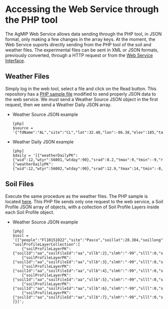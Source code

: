 # Accessing the Web Service through the PHP tool #

The AgMIP Web Service allows data sending through the PHP tool, in JSON format, only making a few changes in the array keys.
At the moment, the Web Service suports directly sending from the PHP tool of the soil and weather files. The experimental files can be sent in XML or JSON formats, previously converted, through a HTTP request or from the [Web Service Interface](http://java.open.agmip.org/AgMIPWS).


## Weather Files ##

Simply log in the web tool, select a file and click on the Read button. This repository has a [PHP sample file](http://github.com/fonini/agmip_ws/php-samples/readWthFiles.php) modified to send properly JSON data to the web service. We must send a Weather Source JSON object in the first request, then we send a Weather Daily JSON array.

  * Weather Source JSON example
  
        [php]
        $source = '{"fdName":"AL","site":"CL","lat":32.48,"lon":-86.38,"elev":185,"tav":16.5,"tamp":10.3,"refht":1,"wndht":1}';


  * Weather Daily JSON example
  
        [php]
        $daily = '[{"weatherDailyPK":{"wid":12,"wtyr":56001,"wtday":90},"srad":8.2,"tmax":9,"tmin":-9,"rain":0},{"weatherDailyPK":{"wid":12,"wtyr":56002,"wtday":90},"srad":12.9,"tmax":14,"tmin":-8,"rain":0}]';
        

## Soil Files ##

Execute the same procedure as the weather files. The PHP sample is located [here](http://github.com/fonini/agmip_ws/php-samples/readSoilFiles.php). This PHP file sends only one request to the web service, a Soil Profile JSON array of objects, with a collection of Soil Profile Layers inside each Soil Profile object.

  * Weather Source JSON example
  
        [php]
        $soil = '[{"people":"Fl10151022","site":"Pasco","soillat":28.384,"soillong":-82.398,"salb":-99,"slnf":-99,"smhb":"-99","smpx":"-99","smke":"-99",
        "soilProfileLayerCollection":[
        	{"soilProfileLayerPK":{"soilId":"aa","soilFileId":"aa","sllb":2},"slmh":"-99","slll":0,"sldul":4,"slsat":-99,"slcec":6,"sadc":-99},
        	{"soilProfileLayerPK":{"soilId":"aa","soilFileId":"aa","sllb":3},"slmh":"-99","slll":0,"sldul":4,"slsat":-99,"slcec":3.8,"sadc":-99},
        	{"soilProfileLayerPK":{"soilId":"aa","soilFileId":"aa","sllb":4},"slmh":"-99","slll":0,"sldul":4,"slsat":-99,"slcec":2,"sadc":-99},
        	{"soilProfileLayerPK":{"soilId":"aa","soilFileId":"aa","sllb":5},"slmh":"-99","slll":0,"sldul":4,"slsat":-99,"slcec":1.9,"sadc":-99},
        	{"soilProfileLayerPK":{"soilId":"aa","soilFileId":"aa","sllb":6},"slmh":"-99","slll":0,"sldul":4,"slsat":-99,"slcec":1.8,"sadc":-99},
        	{"soilProfileLayerPK":{"soilId":"aa","soilFileId":"aa","sllb":7},"slmh":"-99","slll":0,"sldul":4,"slsat":-99,"slcec":1.2,"sadc":-99}
        ]}]';
        
